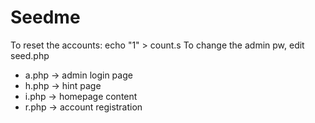 Seedme
==

To reset the accounts: echo "1" > count.s
To change the admin pw, edit seed.php

* a.php -> admin login page
* h.php -> hint page
* i.php -> homepage content
* r.php -> account registration
